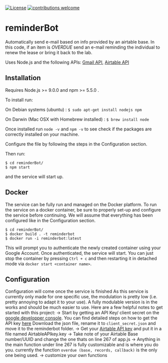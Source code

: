 [![License](https://img.shields.io/badge/License-Apache%202.0-blue.svg)](https://opensource.org/licenses/Apache-2.0) [![contributions welcome](https://img.shields.io/badge/contributions-welcome-brightgreen.svg?style=flat)](https://github.com/dwyl/esta/issues)
# reminderBot

Automatically send e-mail based on info provided by an airtable base. In this code, if an item is *OVERDUE* send an e-mail reminding the individual to renew the lease or bring it back to the lab.

Uses Node.js and the following APIs: [Gmail API](https://developers.google.com/gmail/api/), [Airtable API](https://airtable.com/api)

## Installation

Requires Node.js >= 9.0.0 and npm >= 5.5.0 .

To install run:

On Debian systems (ubuntu) : `$ sudo apt-get install nodejs npm`

On Darwin (Mac OSX with Homebrew installed) : `$ brew install node`

Once installed run `node -v` and `npm -v` to see check if the packages are correctly installed on your machine.

Configure the file by following the steps in the Configuration section.

Then run:

```
$ cd reminderBot/
$ npm start
```

and the service will start up.

## Docker

The service can be fully run and managed on the Docker platform.
To run the service on a docker container, be sure to properly set-up and configure the service before continuing.
We will assume that everything has been configured like in the Configuration section.

```
$ cd reminderBot/
$ docker build . -t reminderbot
$ docker run -i reminderbot:latest
```
This will prompt you to authenticate the newly created container using your Google Account.
Once authenticated, the service will start. You can just stop the container by pressing `Ctrl + c` and then restarting it in detached mode via `docker start <container name>`.


## Configuration

Configuration will come once the service is finished
As this service is currently only made for one specific use, the modulation is pretty low (i.e. pretty annoying to adapt it to your use). A fully modulable version is in the works and should be much easier to use. 
Here are a few helpful notes to get started with this project:
-> Start by getting an API Key/ client secret on the [google developper console](https://console.developers.google.com/start/api?id=gmail). You can find detailed steps on how to get the API key [here](https://developers.google.com/gmail/api/quickstart/nodejs) Download the json file, rename it to `client_secret.json` and move it to the reminderbot folder.
-> Get your [Airtable API key](https://airtable.com/api) and put it in a file named AirtableAPIkey.key
-> Take note of your Airtable Base number/UUID and change the one thats on line 267 of app.js
-> Anything in the main function under line 267 is fully customizable and is where you do you. currently the function `overdue (base, records, callback)` is the only one being used.
-> customize your own functions 